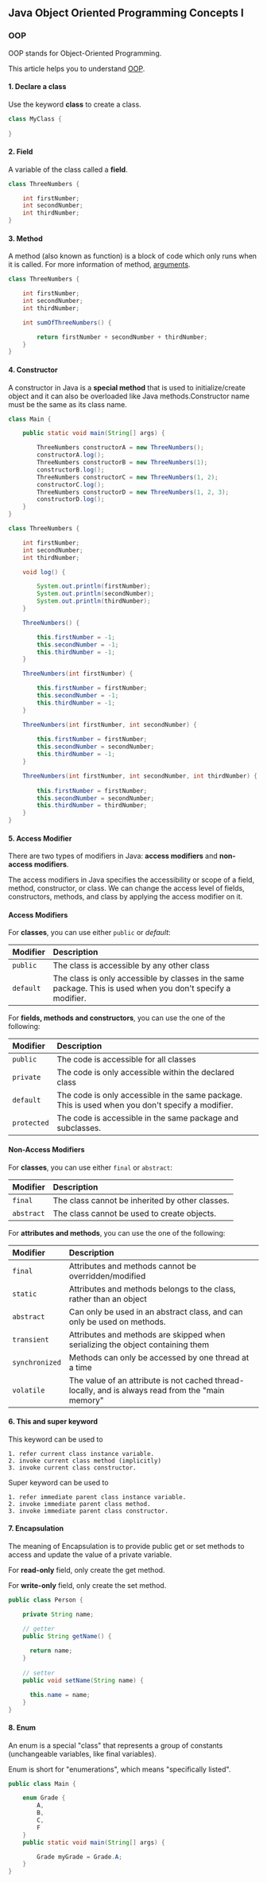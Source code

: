 ## Java Object Oriented Programming Concepts I



### OOP

OOP stands for Object-Oriented Programming.

This article helps you to understand [OOP](https://www.freecodecamp.org/news/object-oriented-programming-concepts-21bb035f7260/).



#### 1. Declare a class

Use the keyword **class** to create a class.

``` java
class MyClass {
    
}
```



#### 2. Field

A variable of the class called a **field**.

``` java
class ThreeNumbers {

    int firstNumber;
    int secondNumber;
    int thirdNumber;
}
```



#### 3. Method

A method (also known as function) is a block of code which only runs when it is called. For more information of method, [arguments](https://docs.oracle.com/javase/tutorial/java/javaOO/arguments.html).

``` java
class ThreeNumbers {

    int firstNumber;
    int secondNumber;
    int thirdNumber;

    int sumOfThreeNumbers() {

        return firstNumber + secondNumber + thirdNumber;
    }
}
```



#### 4. Constructor

A constructor in Java is a **special method** that is used to initialize/create object and it can also be overloaded like Java methods.Constructor name must be the same as its class name.

``` java
class Main {

    public static void main(String[] args) {

        ThreeNumbers constructorA = new ThreeNumbers();
        constructorA.log();
        ThreeNumbers constructorB = new ThreeNumbers(1);
        constructorB.log();
        ThreeNumbers constructorC = new ThreeNumbers(1, 2);
        constructorC.log();
        ThreeNumbers constructorD = new ThreeNumbers(1, 2, 3);
        constructorD.log();
    }
}

class ThreeNumbers {

    int firstNumber;
    int secondNumber;
    int thirdNumber;

    void log() {

        System.out.println(firstNumber);
        System.out.println(secondNumber);
        System.out.println(thirdNumber);
    }

    ThreeNumbers() {

        this.firstNumber = -1;
        this.secondNumber = -1;
        this.thirdNumber = -1;
    }

    ThreeNumbers(int firstNumber) {

        this.firstNumber = firstNumber;
        this.secondNumber = -1;
        this.thirdNumber = -1;
    }

    ThreeNumbers(int firstNumber, int secondNumber) {
        
        this.firstNumber = firstNumber;
        this.secondNumber = secondNumber;
        this.thirdNumber = -1;
    }

    ThreeNumbers(int firstNumber, int secondNumber, int thirdNumber) {
        
        this.firstNumber = firstNumber;
        this.secondNumber = secondNumber;
        this.thirdNumber = thirdNumber;
    }
}
```



#### 5. Access Modifier

There are two types of modifiers in Java: **access modifiers** and **non-access modifiers**.

The access modifiers in Java specifies the accessibility or scope of a field, method, constructor, or class. We can change the access level of fields, constructors, methods, and class by applying the access modifier on it.



#### Access Modifiers

For **classes**, you can use either `public` or *default*:

| Modifier      | Description                                                  |
| :------------ | :----------------------------------------------------------- |
| `public`      | The class is accessible by any other class                   |
| ```default``` | The class is only accessible by classes in the same package. This is used when you don't specify a modifier. |

For **fields, methods and constructors**, you can use the one of the following:

| Modifier      | Description                                                  |
| :------------ | :----------------------------------------------------------- |
| `public`      | The code is accessible for all classes                       |
| `private`     | The code is only accessible within the declared class        |
| ```default``` | The code is only accessible in the same package. This is used when you don't specify a modifier. |
| `protected`   | The code is accessible in the same package and subclasses.   |



#### Non-Access Modifiers

For **classes**, you can use either `final` or `abstract`:

| Modifier   | Description                                     |
| :--------- | :---------------------------------------------- |
| `final`    | The class cannot be inherited by other classes. |
| `abstract` | The class cannot be used to create objects.     |

For **attributes and methods**, you can use the one of the following:

| Modifier       | Description                                                  |
| :------------- | :----------------------------------------------------------- |
| `final`        | Attributes and methods cannot be overridden/modified         |
| `static`       | Attributes and methods belongs to the class, rather than an object |
| `abstract`     | Can only be used in an abstract class, and can only be used on methods. |
| `transient`    | Attributes and methods are skipped when serializing the object containing them |
| `synchronized` | Methods can only be accessed by one thread at a time         |
| `volatile`     | The value of an attribute is not cached thread-locally, and is always read from the "main memory" |



#### 6. This and super keyword

This keyword can be used to 

	1. refer current class instance variable.
 	2. invoke current class method (implicitly)
 	3. invoke current class constructor.



Super keyword can be used to 

	1. refer immediate parent class instance variable.
 	2. invoke immediate parent class method.
 	3. invoke immediate parent class constructor.



#### 7. Encapsulation

The meaning of Encapsulation is to provide public get or set methods to access and update the value of a private variable.

For **read-only** field, only create the get method.

For **write-only** field, only create the set method.

``` java
public class Person {

    private String name;

    // getter
    public String getName() {
        
      return name;
    }
  
    // setter
    public void setName(String name) {

      this.name = name;
    }
}
```



#### 8. Enum

An enum is a special "class" that represents a group of constants (unchangeable variables, like final variables).

Enum is short for "enumerations", which means "specifically listed".

``` java
public class Main {

    enum Grade {
        A,
        B,
        C,
        F
    }
    public static void main(String[] args) {

        Grade myGrade = Grade.A;
    }
}
```

